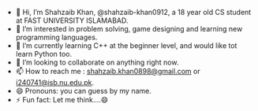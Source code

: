 - 👋 Hi, I’m Shahzaib Khan, @shahzaib-khan0912, a 18 year old CS student at FAST UNIVERSITY ISLAMABAD.
- 👀 I’m interested in problem solving, game designing and learning new programming languages.
- 🌱 I’m currently learning C++ at the beginner level, and would like tot learn Python too.
- 💞️ I’m looking to collaborate on anything right now.
- 📫 How to reach me : shahzaib.khan0898@gmail.com or i240741@isb.nu.edu.pk.
- 😄 Pronouns: you can guess by my name.
- ⚡ Fun fact: Let me think....😄

<!---
shahzaib-khan0912/shahzaib-khan0912 is a ✨ special ✨ repository because its `README.md` (this file) appears on your GitHub profile.
You can click the Preview link to take a look at your changes.
--->
